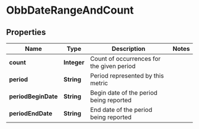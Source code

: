 

# ObbDateRangeAndCount


## Properties

| Name | Type | Description | Notes |
|------------ | ------------- | ------------- | -------------|
|**count** | **Integer** | Count of occurrences for the given period |  |
|**period** | **String** | Period represented by this metric |  |
|**periodBeginDate** | **String** | Begin date of the period being reported |  |
|**periodEndDate** | **String** | End date of the period being reported |  |



